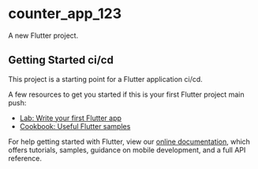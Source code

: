 # counter_app_123

A new Flutter project.

## Getting Started ci/cd

This project is a starting point for a Flutter application ci/cd.

A few resources to get you started if this is your first Flutter project main push:

- [Lab: Write your first Flutter app](https://flutter.dev/docs/get-started/codelab)
- [Cookbook: Useful Flutter samples](https://flutter.dev/docs/cookbook)

For help getting started with Flutter, view our
[online documentation](https://flutter.dev/docs), which offers tutorials,
samples, guidance on mobile development, and a full API reference.
